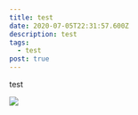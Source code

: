 ```yaml
---
title: test
date: 2020-07-05T22:31:57.600Z
description: test
tags:
  - test
post: true
---
```

test

![](assets/photo-1584672277148-fa8d3b8e3780.jpg)